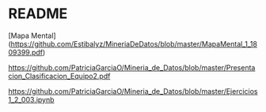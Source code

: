 # README

[Mapa Mental] (https://github.com/Estibalyz/MineriaDeDatos/blob/master/MapaMental_1_1809399.pdf)

https://github.com/PatriciaGarciaO/Mineria_de_Datos/blob/master/Presentacion_Clasificacion_Equipo2.pdf

https://github.com/PatriciaGarciaO/Mineria_de_Datos/blob/master/Ejercicios1_2_003.ipynb
